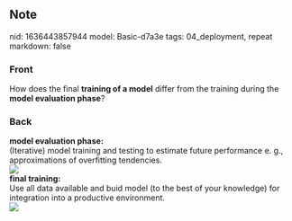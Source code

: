## Note
nid: 1636443857944
model: Basic-d7a3e
tags: 04_deployment, repeat
markdown: false

### Front
How does the final <b>training of a model</b> differ from the
training during the <b>model evaluation phase</b>?

### Back
<div>
  <b>model evaluation phase:</b>
</div>(Iterative) model training and testing to estimate future
performance e. g., approximations of overfitting tendencies.
<div><img src=
"paste-203ccb14569d1b3981f0f3319fdb0f429d294bcf.jpg"></div>
<div>
  <b>final training:</b>
</div>
<div>
  Use all data available and buid model (to the best of your
  knowledge) for integration into a productive environment.
</div>
<div><img src=
"paste-1310b581880445fb68ef47631b51f8753e4e74fe.jpg"></div>
